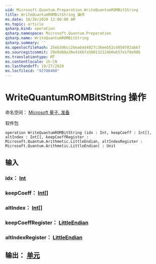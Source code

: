 ```yaml
---
uid: Microsoft.Quantum.Preparation.WriteQuantumROMBitString
title: WriteQuantumROMBitString 操作
ms.date: 10/26/2020 12:00:00 AM
ms.topic: article
qsharp.kind: operation
qsharp.namespace: Microsoft.Quantum.Preparation
qsharp.name: WriteQuantumROMBitString
qsharp.summary: ''
ms.openlocfilehash: 25eb3d6cc28ea64d4827c36eeb52c4950782ab67
ms.sourcegitcommit: 29e0d88a30e4166fa580132124b0eb57e1f0e986
ms.translationtype: MT
ms.contentlocale: zh-CN
ms.lasthandoff: 10/27/2020
ms.locfileid: "92700400"
---
```

# <a name="writequantumrombitstring-operation"></a>WriteQuantumROMBitString 操作

命名空间： [Microsoft 量子. 准备](xref:Microsoft.Quantum.Preparation)

软件包 [](https://nuget.org/packages/)




```qsharp
operation WriteQuantumROMBitString (idx : Int, keepCoeff : Int[], altIndex : Int[], keepCoeffRegister : Microsoft.Quantum.Arithmetic.LittleEndian, altIndexRegister : Microsoft.Quantum.Arithmetic.LittleEndian) : Unit
```


## <a name="input"></a>输入

### <a name="idx--int"></a>idx： [Int](xref:microsoft.quantum.lang-ref.int)




### <a name="keepcoeff--int"></a>keepCoeff： [Int](xref:microsoft.quantum.lang-ref.int)[]




### <a name="altindex--int"></a>altIndex： [Int](xref:microsoft.quantum.lang-ref.int)[]




### <a name="keepcoeffregister--littleendian"></a>keepCoeffRegister： [LittleEndian](xref:Microsoft.Quantum.Arithmetic.LittleEndian)




### <a name="altindexregister--littleendian"></a>altIndexRegister： [LittleEndian](xref:Microsoft.Quantum.Arithmetic.LittleEndian)





## <a name="output--unit"></a>输出： [单元](xref:microsoft.quantum.lang-ref.unit)

